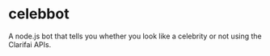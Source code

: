 # celebbot
A node.js bot that tells you whether you look like a celebrity or not using the Clarifai APIs.
